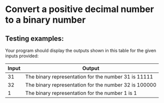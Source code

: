 # Convert a positive decimal number to a binary number

## Testing examples:

Your program should display the outputs shown in this table for the given inputs provided:

| Input | Output                                                |
| ----- | ----------------------------------------------------- |
| 31    | The binary representation for the number 31 is 11111  |
| 32    | The binary representation for the number 32 is 100000 |
| 1     | The binary representation for the number 1 is 1       |
